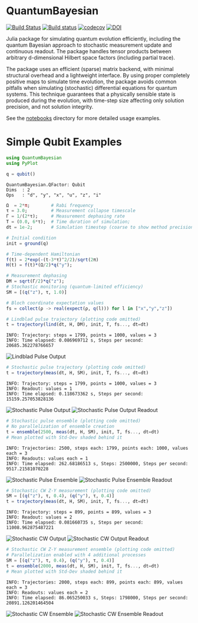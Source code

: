 # QuantumBayesian

[![Build Status](https://travis-ci.org/justindressel/QuantumBayesian.svg?branch=master)](https://travis-ci.org/justindressel/QuantumBayesian)
[![Build status](https://ci.appveyor.com/api/projects/status/dymo8l07qn610enr?svg=true)](https://ci.appveyor.com/project/justindressel/quantumbayesian)
[![codecov](https://codecov.io/gh/justindressel/QuantumBayesian/branch/master/graph/badge.svg)](https://codecov.io/gh/justindressel/QuantumBayesian)
[![DOI](https://zenodo.org/badge/74835141.svg)](https://zenodo.org/badge/latestdoi/74835141)

Julia package for simulating quantum evolution efficiently, including the quantum Bayesian approach to stochastic measurement update and continuous readout. The package handles tensor products between arbitrary d-dimensional Hilbert space factors (including partial trace).

The package uses an efficient (sparse) matrix backend, with minimal structural overhead and a lightweight interface. By using proper completely positive maps to simulate time evolution, the package avoids common pitfalls when simulating (stochastic) differential equations for quantum systems. This technique guarantees that a physically sensible state is produced during the evolution, with time-step size affecting only solution precision, and not solution integrity.

See the [notebooks](notebooks) directory for more detailed usage examples.

# Simple Qubit Examples
```julia
using QuantumBayesian
using PyPlot

q = qubit()
```

    QuantumBayesian.QFactor: Qubit
    Dims  : 2
    Ops   : "d", "y", "x", "u", "z", "i"

```julia
Ω  = 2*π;        # Rabi frequency
τ = 3.0;         # Measurement collapse timescale
Γ = 1/(2*τ);     # Measurement dephasing rate
T = (0.0, 6*τ);  # Time duration of simulation;
dt = 1e-2;       # Simulation timestep (coarse to show method precision)

# Initial condition
init = ground(q)

# Time-dependent Hamiltonian
f(t) = 2*exp(-(t-3*τ)^2/2)/sqrt(2π)
H(t) = f(t)*(Ω/2)*q("y");

# Measurement dephasing
DM = sqrt(Γ/2)*q("z");
# Stochastic monitoring (quantum-limited efficiency)
SM = [(q("z"), τ, 1.0)]

# Bloch coordinate expectation values 
fs = collect(ρ -> real(expect(ρ, q(l))) for l in ["x","y","z"])

# Lindblad pulse trajectory (plotting code omitted)
t = trajectory(lind(dt, H, DM), init, T, fs..., dt=dt)
```

    INFO: Trajectory: steps = 1799, points = 1000, values = 3
    INFO: Time elapsed: 0.086969712 s, Steps per second: 20685.362278766657

![Lindblad Pulse Output](img/BlochRabiPulse.png)

```julia
# Stochastic pulse trajectory (plotting code omitted)
t = trajectory(meas(dt, H, SM), init, T, fs..., dt=dt)
```

    INFO: Trajectory: steps = 1799, points = 1000, values = 3
    INFO: Readout: values = 1
    INFO: Time elapsed: 0.118673362 s, Steps per second: 15159.257053828136

![Stochastic Pulse Output](img/BlochRabiPulseStochastic.png)
![Stochastic Pulse Output Readout](img/BlochRabiPulseStochasticReadout.png)

```julia
# Stochastic pulse ensemble (plotting code omitted)
# No parallelization of ensemble creation
t = ensemble(2500, meas(dt, H, SM), init, T, fs..., dt=dt)
# Mean plotted with Std-Dev shaded behind it
```

    INFO: Trajectories: 2500, steps each: 1799, points each: 1000, values each = 3
    INFO: Readouts: values each = 1
    INFO: Time elapsed: 262.68186513 s, Steps: 2500000, Steps per second: 9517.21581070228

![Stochastic Pulse Ensemble](img/BlochRabiPulseAverage2500.png)
![Stochastic Pulse Ensemble Readout](img/BlochRabiPulseAverage2500Readout.png)


```julia
# Stochastic CW Z-Y measurement (plotting code omitted)
SM = [(q("z"), τ, 0.4), (q("y"), τ, 0.4)]
t = trajectory(meas(dt, H, SM), init, T, fs..., dt=dt)
```

    INFO: Trajectory: steps = 899, points = 899, values = 3
    INFO: Readout: values = 2
    INFO: Time elapsed: 0.081660735 s, Steps per second: 11008.962875487221

![Stochastic CW Output](img/BlochRabiCWStochasticZY.png)
![Stochastic CW Output Readout](img/BlochRabiCWStochasticZYReadout.png)

```julia
# Stochastic CW Z-Y measurement ensemble (plotting code omitted)
# Parallelization enabled with 4 additional processes
SM = [(q("z"), τ, 0.4), (q("y"), τ, 0.4)]
t = ensemble(2000, meas(dt, H, SM), init, T, fs..., dt=dt)
# Mean plotted with Std-Dev shaded behind it
```

    INFO: Trajectories: 2000, steps each: 899, points each: 899, values each = 3
    INFO: Readouts: values each = 2
    INFO: Time elapsed: 86.065250033 s, Steps: 1798000, Steps per second: 20891.126201464504

![Stochastic CW Ensemble](img/BlochRabiCWStochasticZYAverage2000.png)
![Stochastic CW Ensemble Readout](img/BlochRabiCWStochasticZYReadoutAverage2000.png)
